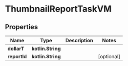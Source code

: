 
# ThumbnailReportTaskVM

## Properties
Name | Type | Description | Notes
------------ | ------------- | ------------- | -------------
**dollarT** | **kotlin.String** |  | 
**reportId** | **kotlin.String** |  |  [optional]



